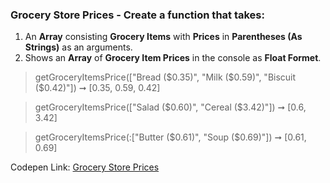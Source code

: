 ### Grocery Store Prices - Create a function that takes: 

1. An **Array** consisting **Grocery Items** with **Prices** in **Parentheses (As Strings)** as an arguments. 
1. Shows an **Array** of **Grocery Item Prices** in the console as **Float Formet**.

> getGroceryItemsPrice(["Bread ($0.35)", "Milk ($0.59)", "Biscuit ($0.42)"]) ➞ [0.35, 0.59, 0.42]

> getGroceryItemsPrice(["Salad ($0.60)", "Cereal ($3.42)"]) ➞ [0.6, 3.42]

> getGroceryItemsPrice(:["Butter ($0.61)", "Soup ($0.69)"]) ➞ [0.61, 0.69]

Codepen Link: [Grocery Store Prices](https://codepen.io/naveencoder/pen/OJPgeyx?editors=0012)